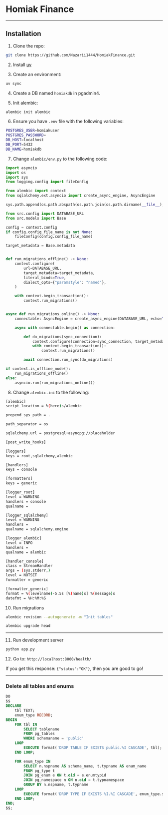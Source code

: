 # Homiak Finance

---

## Installation
1. Clone the repo:
```bash
git clone https://github.com/Nazarii1444/HomiakFinance.git
```
2. Install [uv](https://docs.astral.sh/uv/getting-started/installation/)


3. Create an environment:
```bash
uv sync
```

4. Create a DB named `homiakdb` in pgadmin4.

5. Init alembic:
```bash
alembic init alembic
```

6. Ensure you have `.env` file with the following variables:

```bash
POSTGRES_USER=homiakuser
POSTGRES_PASSWORD=
DB_HOST=localhost
DB_PORT=5432
DB_NAME=homiakdb
```

7. Change `alembic/env.py` to the following code:
```python
import asyncio
import os
import sys
from logging.config import fileConfig

from alembic import context
from sqlalchemy.ext.asyncio import create_async_engine, AsyncEngine

sys.path.append(os.path.abspath(os.path.join(os.path.dirname(__file__), '..', 'src')))

from src.config import DATABASE_URL
from src.models import Base

config = context.config
if config.config_file_name is not None:
    fileConfig(config.config_file_name)

target_metadata = Base.metadata


def run_migrations_offline() -> None:
    context.configure(
        url=DATABASE_URL,
        target_metadata=target_metadata,
        literal_binds=True,
        dialect_opts={"paramstyle": "named"},
    )

    with context.begin_transaction():
        context.run_migrations()


async def run_migrations_online() -> None:
    connectable: AsyncEngine = create_async_engine(DATABASE_URL, echo=True)

    async with connectable.begin() as connection:

        def do_migrations(sync_connection):
            context.configure(connection=sync_connection, target_metadata=target_metadata)
            with context.begin_transaction():
                context.run_migrations()

        await connection.run_sync(do_migrations)

if context.is_offline_mode():
    run_migrations_offline()
else:
    asyncio.run(run_migrations_online())
```

8. Change `alembic.ini` to the following:
```bash
[alembic]
script_location = %(here)s/alembic

prepend_sys_path = .

path_separator = os

sqlalchemy.url = postgresql+asyncpg://placeholder

[post_write_hooks]

[loggers]
keys = root,sqlalchemy,alembic

[handlers]
keys = console

[formatters]
keys = generic

[logger_root]
level = WARNING
handlers = console
qualname =

[logger_sqlalchemy]
level = WARNING
handlers =
qualname = sqlalchemy.engine

[logger_alembic]
level = INFO
handlers =
qualname = alembic

[handler_console]
class = StreamHandler
args = (sys.stderr,)
level = NOTSET
formatter = generic

[formatter_generic]
format = %(levelname)-5.5s [%(name)s] %(message)s
datefmt = %H:%M:%S
```

10. Run migrations
```bash
alembic revision --autogenerate -m "Init tables"
```

```bash
alembic upgrade head
```

---

11. Run development server
```bash
python app.py
```

12. Go to: `http://localhost:8000/health/`

If you get this response: `{"status":"OK"}`, then you are good to go!

---

### Delete all tables and enums
```sql
DO
$$
DECLARE
    tbl TEXT;
    enum_type RECORD;
BEGIN
    FOR tbl IN
        SELECT tablename
        FROM pg_tables
        WHERE schemaname = 'public'
    LOOP
        EXECUTE format('DROP TABLE IF EXISTS public.%I CASCADE', tbl);
    END LOOP;

    FOR enum_type IN
        SELECT n.nspname AS schema_name, t.typname AS enum_name
        FROM pg_type t
        JOIN pg_enum e ON t.oid = e.enumtypid
        JOIN pg_namespace n ON n.oid = t.typnamespace
        GROUP BY n.nspname, t.typname
    LOOP
        EXECUTE format('DROP TYPE IF EXISTS %I.%I CASCADE', enum_type.schema_name, enum_type.enum_name);
    END LOOP;
END;
$$;

